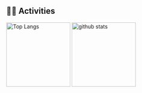## 🏃‍♀️ Activities
<div align="left"> 
  <img alt="Top Langs" height="170px" src="https://github-readme-stats.vercel.app/api?username=kado-kado&theme=vue-dark&layout=compact" />
  <img alt="github stats" height="170px" src="https://github-readme-stats.vercel.app/api/top-langs/?username=kado-kado&theme=vue-dark&layout=compact" />
<script src="https://tryhackme.com/badge/kado-kado"></script>
</div>